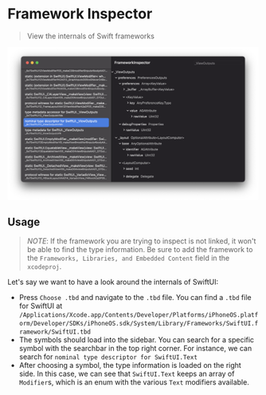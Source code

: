 # Framework Inspector

> View the internals of Swift frameworks

![Screenshot of FrameworkInspector](resources/screenshot.png)

## Usage

> *NOTE*: If the framework you are trying to inspect is not linked, it won't be able to find the type information.
  Be sure to add the framework to the `Frameworks, Libraries, and Embedded Content` field in the `xcodeproj`.

Let's say we want to have a look around the internals of SwiftUI:

* Press `Choose .tbd` and navigate to the `.tbd` file. You can find a `.tbd` file for SwiftUI at `/Applications/Xcode.app/Contents/Developer/Platforms/iPhoneOS.platform/Developer/SDKs/iPhoneOS.sdk/System/Library/Frameworks/SwiftUI.framework/SwiftUI.tbd`
* The symbols should load into the sidebar. You can search for a specific symbol with the searchbar in the top right corner. For instance, we can search for `nominal type descriptor for SwiftUI.Text`
* After choosing a symbol, the type information is loaded on the right side. In this case, we can see that `SwiftUI.Text` keeps an array of `Modifier`s, which is an enum with the various `Text` modifiers available.
